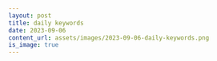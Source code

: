 ```yaml
---
layout: post
title: daily keywords
date: 2023-09-06
content_url: assets/images/2023-09-06-daily-keywords.png
is_image: true
---
```

